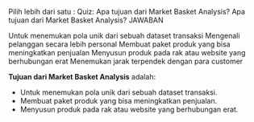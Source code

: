 Pilih lebih dari satu : Quiz: Apa tujuan dari Market Basket Analysis?
Apa tujuan dari Market Basket Analysis?
JAWABAN

Untuk menemukan pola unik dari sebuah dataset transaksi
Mengenali pelanggan secara lebih personal
Membuat paket produk yang bisa meningkatkan penjualan
Menyusun produk pada rak atau website yang berhubungan erat
Menemukan jarak terpendek dengan para customer

**Tujuan dari Market Basket Analysis** adalah:

- Untuk menemukan pola unik dari sebuah dataset transaksi.
- Membuat paket produk yang bisa meningkatkan penjualan.
- Menyusun produk pada rak atau website yang berhubungan erat.
